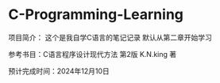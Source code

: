 # C-Programming-Learning
项目简介：
    这个是我自学C语言的笔记记录
    默认从第二章开始学习

参考书目：C语言程序设计现代方法 第2版 K.N.king 著

预计完成时间：2024年12月10日